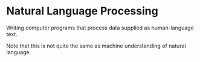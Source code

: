 # Natural Language Processing

Writing computer programs that process data supplied as human-language text.

Note that this is not quite the same as machine understanding of natural language.

